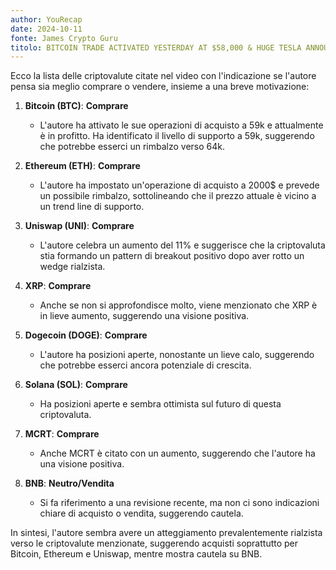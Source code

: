 ```yaml
---
author: YouRecap
date: 2024-10-11
fonte: James Crypto Guru
titolo: BITCOIN TRADE ACTIVATED YESTERDAY AT $58,000 & HUGE TESLA ANNOUCMENT IN 2 HOURS 🚨🚨
---
```


Ecco la lista delle criptovalute citate nel video con l'indicazione se l'autore pensa sia meglio comprare o vendere, insieme a una breve motivazione:

1. **Bitcoin (BTC)**: **Comprare**
   - L'autore ha attivato le sue operazioni di acquisto a 59k e attualmente è in profitto. Ha identificato il livello di supporto a 59k, suggerendo che potrebbe esserci un rimbalzo verso 64k.

2. **Ethereum (ETH)**: **Comprare**
   - L'autore ha impostato un'operazione di acquisto a 2000$ e prevede un possibile rimbalzo, sottolineando che il prezzo attuale è vicino a un trend line di supporto.

3. **Uniswap (UNI)**: **Comprare**
   - L'autore celebra un aumento del 11% e suggerisce che la criptovaluta stia formando un pattern di breakout positivo dopo aver rotto un wedge rialzista.

4. **XRP**: **Comprare**
   - Anche se non si approfondisce molto, viene menzionato che XRP è in lieve aumento, suggerendo una visione positiva.

5. **Dogecoin (DOGE)**: **Comprare**
   - L'autore ha posizioni aperte, nonostante un lieve calo, suggerendo che potrebbe esserci ancora potenziale di crescita.

6. **Solana (SOL)**: **Comprare**
   - Ha posizioni aperte e sembra ottimista sul futuro di questa criptovaluta.

7. **MCRT**: **Comprare**
   - Anche MCRT è citato con un aumento, suggerendo che l'autore ha una visione positiva.

8. **BNB**: **Neutro/Vendita**
   - Si fa riferimento a una revisione recente, ma non ci sono indicazioni chiare di acquisto o vendita, suggerendo cautela.

In sintesi, l'autore sembra avere un atteggiamento prevalentemente rialzista verso le criptovalute menzionate, suggerendo acquisti soprattutto per Bitcoin, Ethereum e Uniswap, mentre mostra cautela su BNB.
